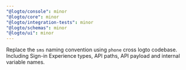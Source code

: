 ```yaml
---
"@logto/console": minor
"@logto/core": minor
"@logto/integration-tests": minor
"@logto/schemas": minor
"@logto/ui": minor
---
```


Replace the `sms` naming convention using `phone` cross logto codebase. Including Sign-in Experience types, API paths, API payload and internal variable names.
